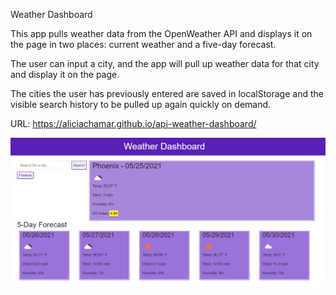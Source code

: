 Weather Dashboard

This app pulls weather data from the OpenWeather API and displays it on the page in two places: current weather and a five-day forecast. 

The user can input a city, and the app will pull up weather data for that city and display it on the page. 

The cities the user has previously entered are saved in localStorage and the visible search history to be pulled up again quickly on demand.

URL: https://aliciachamar.github.io/api-weather-dashboard/

![Screenshot](https://raw.githubusercontent.com/aliciachamar/api-weather-dashboard/main/assets/images/screenshot.PNG)
